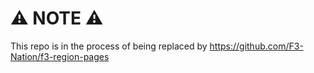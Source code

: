 # ⚠️ NOTE ⚠️
This repo is in the process of being replaced by https://github.com/F3-Nation/f3-region-pages
